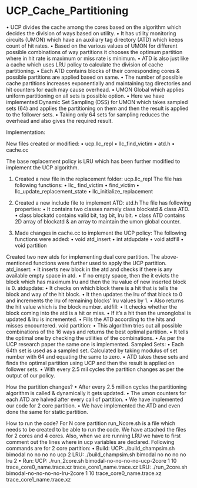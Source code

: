 # UCP_Cache_Partitioning

• UCP divides the cache among the cores based on the algorithm which decides the division of ways based on utility.
• It has utility monitoring circuits (UMON) which have an auxiliary tag directory (ATD) which keeps count of hit rates.
• Based on the various values of UMON for different possible combinations of way partitions it chooses the optimum partition where in hit rate is maximum or miss rate is minimum.
• ATD is also just like a cache which uses LRU policy to calculate the division of cache partitioning.
• Each ATD contains blocks of their corresponding cores & possible partitions are applied based on same.
• The number of possible cache partitions increases exponentially and maintaining tag directories and hit counters for each may cause overhead.
• UMON Global which applies uniform partitioning on all sets is possible option.
• Here we have implemented Dynamic Set Sampling (DSS) for UMON which takes sampled sets (64) and applies the partitioning on them and then the result is applied to the follower sets.
• Taking only 64 sets for sampling reduces the overhead and also gives the required result.

Implementation:

New files created or modified:
• ucp.llc_repl
• llc_find_victim
• atd.h
• cache.cc

The base replacement policy is LRU which has been further modified to implement the UCP algorithm.

1. Created a new file in the replacement folder: ucp.llc_repl
The file has following functions:
• llc_ find_victim
• find_victim
• llc_update_replacement_state
• llc_initialize_replacement

2. Created a new include file to implement ATD: atd.h
The file has following properties:
• It contains two classes namely class blockatd & class ATD.
• class blockatd contains valid bit, tag bit, lru bit.
• class ATD contains 2D array of blockatd & an array to maintain the umon global counter.

3. Made changes in cache.cc to implement the UCP policy:
The following functions were added:
• void atd_insert
• int atdupdate
• void atdfill
• void partition

Created two new atds for implementing dual core partition. The above-mentioned functions were further used to apply the UCP partition.
atd_insert:
• It inserts new block in the atd and checks if there is any available empty space in atd.
• If no empty space, then the it evicts the block which has maximum lru and then the lru value of new inserted block is 0.
atdupdate:
• It checks on which block there is a hit that is tells the block and way of the hit block.
• It then updates the lru of that block to 0 and increments the lru of remaining blocks’ lru values by 1.
• Also returns the hit value which is the block number.
atdfill:
• It checks whether the block coming into the atd is a hit or miss.
• If it’s a hit then the umonglobal is updated & lru is incremented.
• Fills the ATD according to the hits and misses encountered.
void partition:
• This algorithm tries out all possible combinations of the 16 ways and returns the best optimal partition.
• It tells the optimal one by checking the utilities of the combinations.
• As per the UCP research paper the same one is implemented.
Sampled Sets:
• Each 64th set is used as a sampled set. Calculated by taking modulus of set number with 64 and equating the same to zero.
• ATD takes these sets and finds the optimal partition using UCP and then the result is applied on follower sets.
• With every 2.5 mil cycles the partition changes as per the output of our policy.


How the partition changes?
• After every 2.5 million cycles the partitioning algorithm is called & dynamically it gets updated.
• The umon counters for each ATD are halved after every call of partition.
• We have implemented our code for 2 core partition.
• We have implemented the ATD and even done the same for static partition.


How to run the code?
For N core partition run_Ncore.sh is a file which needs to be created to be able to run the code.
We have attached the files for 2 cores and 4 cores.
Also, when we are running LRU we have to first comment out the lines where in ucp variables are declared.
Following commands are for 2 core partition:
• Build:
UCP:
./build_champsim.sh bimodal no no no no ucp 2
LRU:
./build_champsim.sh bimodal no no no no lru 2
• Run:
UCP:
./run_2core.sh bimodal-no-no-no-no-ucp-2core 1 10 trace_core0_name.trace.xz trace_core1_name.trace.xz
LRU:
./run_2core.sh bimodal-no-no-no-no-lru-2core 1 10 trace_core0_name.trace.xz trace_core1_name.trace.xz
